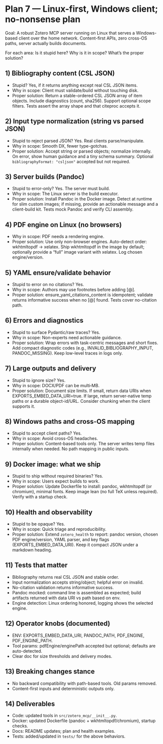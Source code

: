 # Plan 7 — Linux-first, Windows client; no-nonsense plan

Goal: A robust Zotero MCP server running on Linux that serves a Windows-based client over the home network. Content-first APIs, zero cross-OS paths, server actually builds documents.

For each area: Is it stupid here? Why is it in scope? What’s the proper solution?

## 1) Bibliography content (CSL JSON)

- Stupid? Yes, if it returns anything except real CSL JSON items.
- Why in scope: Client must validate/build without touching disk.
- Proper solution: Return a stable-ordered CSL JSON array of item objects. Include diagnostics (count, sha256). Support optional scope filters. Tests assert the array shape and that citeproc accepts it.

## 2) Input type normalization (string vs parsed JSON)

- Stupid to reject parsed JSON? Yes. Real clients parse/manipulate.
- Why in scope: Smooth DX, fewer type-gotchas.
- Proper solution: Accept string or parsed objects; normalize internally. On error, show human guidance and a tiny schema summary. Optional `bibliographyFormat: "csljson"` accepted but not required.

## 3) Server builds (Pandoc)

- Stupid to error-only? Yes. The server must build.
- Why in scope: The Linux server is the build executor.
- Proper solution: Install Pandoc in the Docker image. Detect at runtime for slim custom images; if missing, provide an actionable message and a client-build kit. Tests mock Pandoc and verify CLI assembly.

## 4) PDF engine on Linux (no browsers)

- Why in scope: PDF needs a rendering engine.
- Proper solution: Use only non-browser engines. Auto-detect order: wkhtmltopdf → xelatex. Ship wkhtmltopdf in the image by default; optionally provide a “full” image variant with xelatex. Log chosen engine/version.

## 5) YAML ensure/validate behavior

- Stupid to error on no citations? Yes.
- Why in scope: Authors may use footnotes before adding [@].
- Proper solution: ensure_yaml_citations_content is idempotent; validate returns informative success when no [@] found. Tests cover no-citation path.

## 6) Errors and diagnostics

- Stupid to surface Pydantic/raw traces? Yes.
- Why in scope: Non-experts need actionable guidance.
- Proper solution: Wrap errors with task-centric messages and short fixes. Add compact diagnostic codes (e.g., INVALID_BIBLIOGRAPHY_INPUT, PANDOC_MISSING). Keep low-level traces in logs only.

## 7) Large outputs and delivery

- Stupid to ignore size? Yes.
- Why in scope: DOCX/PDF can be multi‑MB.
- Proper solution: Document size limits. If small, return data URIs when EXPORTS_EMBED_DATA_URI=true. If large, return server-native temp paths or a durable object-id/URL. Consider chunking when the client supports it.

## 8) Windows paths and cross-OS mapping

- Stupid to accept client paths? Yes.
- Why in scope: Avoid cross-OS headaches.
- Proper solution: Content-based tools only. The server writes temp files internally when needed. No path mapping in public inputs.

## 9) Docker image: what we ship

- Stupid to ship without required binaries? Yes.
- Why in scope: Users expect builds to work.
- Proper solution: Update Dockerfile to install: pandoc, wkhtmltopdf (or chromium), minimal fonts. Keep image lean (no full TeX unless required). Verify with a startup check.

## 10) Health and observability

- Stupid to be opaque? Yes.
- Why in scope: Quick triage and reproducibility.
- Proper solution: Extend `zotero_health` to report: pandoc version, chosen PDF engine/version, YAML parser, and key flags (EXPORTS_EMBED_DATA_URI). Keep it compact JSON under a markdown heading.

## 11) Tests that matter

- Bibliography returns real CSL JSON and stable order.
- Input normalization accepts string/object; helpful error on invalid.
- No-citation validation returns informative success.
- Pandoc mocked: command line is assembled as expected; build artifacts returned with data URI vs path based on env.
- Engine detection: Linux ordering honored, logging shows the selected engine.

## 12) Operator knobs (documented)

- ENV: EXPORTS_EMBED_DATA_URI, PANDOC_PATH, PDF_ENGINE, PDF_ENGINE_PATH.
- Tool params: pdfEngine/enginePath accepted but optional; defaults are auto-detected.
- Clear doc for size thresholds and delivery modes.

## 13) Breaking changes stance

- No backward compatibility with path-based tools. Old params removed.
- Content-first inputs and deterministic outputs only.

## 14) Deliverables

- Code: updated tools in `src/zotero_mcp/__init__.py`.
- Docker: updated Dockerfile (pandoc + wkhtmltopdf/chromium), startup checks.
- Docs: README updates; plan and health examples.
- Tests: added/updated in `tests/` for the above behaviors.
